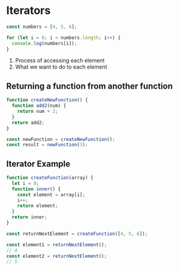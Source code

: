 # Iterators

```js
const numbers = [4, 5, 6];

for (let i = 0; i < numbers.length; i++) {
  console.log(numbers[i]);
}
```

1. Process of accessing each element
2. What we want to do to each element

## Returning a function from another function

```js
function createNewFunction() {
  function add2(num) {
    return num + 2;
  }
  return add2;
}

const newFunction = createNewFunction();
const result = newFunction(3);
```

## Iterator Example

```js
function createFunction(array) {
  let i = 0;
  function inner() {
    const element = array[i];
    i++;
    return element;
  }
  return inner;
}

const returnNextElement = createFunction([4, 5, 6]);

const element1 = returnNextElement();
// 4
const element2 = returnNextElement();
// 5
```
